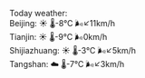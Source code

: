 Today weather:  
Beijing: ☀️   🌡️-8°C 🌬️↙11km/h  
Tianjin: ☀️   🌡️-9°C 🌬️0km/h  
Shijiazhuang: ☀️   🌡️-3°C 🌬️↙5km/h  
Tangshan: ☁️   🌡️-7°C 🌬️↙3km/h  
